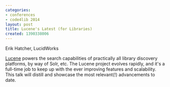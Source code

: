```yaml
---
categories:
- conferences
- code4lib 2014
layout: post
title: Lucene's Latest (for Libraries)
created: 1390338006
---
```

Erik Hatcher, LucidWorks

<a href="http://lucene.apache.org/">Lucene</a> powers the search capabilities of practically all library discovery platforms, by way of Solr, etc. The Lucene project evolves rapidly, and it's a full-time job to keep up with the ever improving features and scalability. This talk will distill and showcase the most relevant(!) advancements to date.
